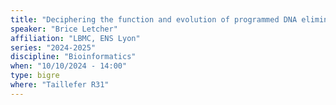 ```yaml
---
title: "Deciphering the function and evolution of programmed DNA elimination in Mesorhabditis nematodes"
speaker: "Brice Letcher"
affiliation: "LBMC, ENS Lyon"
series: "2024-2025"
discipline: "Bioinformatics"
when: "10/10/2024 - 14:00"
type: bigre
where: "Taillefer R31"
---
```

